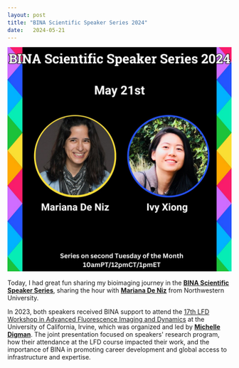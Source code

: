 ```yaml
---
layout: post
title: "BINA Scientific Speaker Series 2024"
date:   2024-05-21 
---
```


![BINA_Talk](/images/BINA_Talk_2024.jpeg)

Today, I had great fun sharing my bioimaging journey in the [**BINA Scientific Speaker Series**](https://www.bioimagingnorthamerica.org/activities/), sharing the hour with [**Mariana De Niz**](https://www.feinberg.northwestern.edu/sites/cdb/faculty/profile.html?xid=57999) from Northwestern University. 

In 2023, both speakers received BINA support to attend the [17th LFD Workshop in Advanced Fluorescence Imaging and Dynamics](https://www.lfd.uci.edu/workshop/) at the University of California, Irvine, which was organized and led by [**Michelle Digman**](https://faculty.sites.uci.edu/digmanlab/). The joint presentation focused on speakers' research program, how their attendance at the LFD course impacted their work, and the importance of BINA in promoting career development and global access to infrastructure and expertise. 
